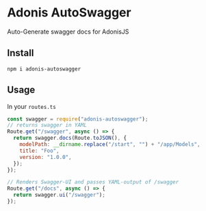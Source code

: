 # Adonis AutoSwagger

Auto-Generate swagger docs for AdonisJS

## Install

`npm i adonis-autoswagger`

## Usage

In your `routes.ts`

```js
const swagger = require("adonis-autoswagger");
// returns swagger in YAML
Route.get("/swagger", async () => {
  return swagger.docs(Route.toJSON(), {
    modelPath: __dirname.replace("/start", "") + "/app/Models",
    title: "Foo",
    version: "1.0.0",
  });
});

// Renders Swagger-UI and passes YAML-output of /swagger
Route.get("/docs", async () => {
  return swagger.ui("/swagger");
});
```
